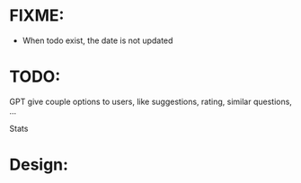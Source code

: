 # FIXME:
- When todo exist, the date is not updated



# TODO:
GPT give couple options to users, like suggestions, rating, similar questions, ...

Stats

# Design:
